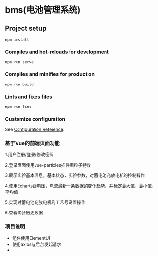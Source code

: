 # bms(电池管理系统)

## Project setup
```
npm install
```

### Compiles and hot-reloads for development
```
npm run serve
```

### Compiles and minifies for production
```
npm run build
```

### Lints and fixes files
```
npm run lint
```

### Customize configuration
See [Configuration Reference](https://cli.vuejs.org/config/).

### 基于Vue的前端页面功能

  1.用户注册/登录/修改密码


2.登录页面使用vue-particles插件画粒子特效


3.展示实验基本信息，基本状态，实验参数，对蓄电池充放电机的控制操作


4.使用Echarts画电压，电流最新十条数据的变化趋势，并标定最大值，最小值，平均值


5.实现对蓄电池充放电机的工艺号设置操作


6.查看实验历史数据

### 项目说明


*  组件使用ElementUI
*  使用axios与后台发起请求
*  
